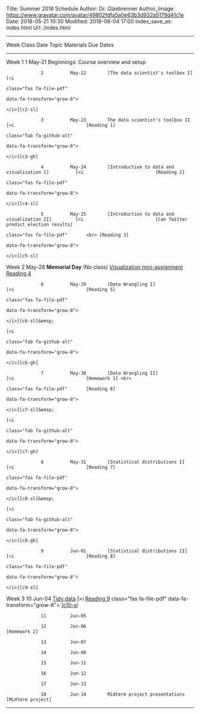 Title: Summer 2018 Schedule
Author: Dr. Glasbrenner
Author_Image: https://www.gravatar.com/avatar/49802fdfa5a0e63b3d932a5179d41c1e
Date: 2018-05-21 10:30
Modified: 2018-06-04 17:00
Index_save_as: index.html
Url: /index.html

----------------------------------------------------------------------------------------------------------------------------------------------------------------------------
Week             Class      Date          Topic                                               Materials                     Due Dates
---------------- ---------- ------------- --------------------------------------------------- ----------------------------- ------------------------------------------------
Week 1           1          May-21        Beginnings: Course overview and setup

                 2          May-22        [The data scientist's toolbox I]                    [<i
                                                                                              class="fas fa-file-pdf"
                                                                                              data-fa-transform="grow-8">
                                                                                              </i>][c2-sl]

                 3          May-23        The data scientist's toolbox II                     [<i                           [Reading 1]
                                                                                              class="fab fa-github-alt" 
                                                                                              data-fa-transform="grow-8">
                                                                                              </i>][c3-gh]
                 
                 4          May-24        [Introduction to data and visualization I]          [<i                           [Reading 2]
                                                                                              class="fas fa-file-pdf"
                                                                                              data-fa-transform="grow-8">
                                                                                              </i>][c4-sl]
                 
                 5          May-25        [Introduction to data and visualization II]         [<i                           [Can Twitter predict election results]
                                                                                              class="fas fa-file-pdf"       <br> [Reading 3]
                                                                                              data-fa-transform="grow-8">
                                                                                              </i>][c5-sl]

Week 2                      May-28        **Memorial Day** (No class)                                                       [Visualization mini-assignment] <br>
                                                                                                                            [Reading 4]

                 6          May-29        [Data Wrangling I]                                  [<i                           [Reading 5]
                                                                                              class="fas fa-file-pdf"
                                                                                              data-fa-transform="grow-8">
                                                                                              </i>][c6-sl]&emsp;
                                                                                              [<i
                                                                                              class="fab fa-github-alt"
                                                                                              data-fa-transform="grow-8">
                                                                                              </i>][c6-gh]

                 7          May-30        [Data Wrangling II]                                 [<i                           [Homework 1] <br>
                                                                                              class="fas fa-file-pdf"       [Reading 6]
                                                                                              data-fa-transform="grow-8">
                                                                                              </i>][c7-sl]&emsp;
                                                                                              [<i
                                                                                              class="fab fa-github-alt"
                                                                                              data-fa-transform="grow-8">
                                                                                              </i>][c7-gh]

                 8          May-31        [Statistical distributions I]                       [<i                           [Reading 7]
                                                                                              class="fas fa-file-pdf"
                                                                                              data-fa-transform="grow-8">
                                                                                              </i>][c8-sl]&emsp;
                                                                                              [<i
                                                                                              class="fab fa-github-alt"
                                                                                              data-fa-transform="grow-8">
                                                                                              </i>][c8-gh]

                 9          Jun-01        [Statistical distributions II]                      [<i                           [Reading 8]
                                                                                              class="fas fa-file-pdf"
                                                                                              data-fa-transform="grow-8">
                                                                                              </i>][c9-sl]

Week 3           10         Jun-04        [Tidy data]                                         [<i                           [Reading 9]
                                                                                              class="fas fa-file-pdf"
                                                                                              data-fa-transform="grow-8">
                                                                                              </i>][c10-sl]&emsp;
                                                                                              [<i
                                                                                              class="fab fa-github-alt"
                                                                                              data-fa-transform="grow-8">
                                                                                              </i>][c10-gh]

                 11         Jun-05

                 12         Jun-06                                                                                          [Homework 2]

                 13         Jun-07

                 14         Jun-08

                 15         Jun-11

                 16         Jun-12

                 17         Jun-13

                 18         Jun-14        Midterm project presentations                                                     [Midterm project]

----------------------------------------------------------------------------------------------------------------------------------------------------------------------------

[c2-sl]:                                     /doc/class02_slides.pdf
[c3-gh]:                                     https://classroom.github.com/a/IQ7xlc4W
[c4-sl]:                                     /doc/class04_slides.pdf
[c5-sl]:                                     /doc/class05_slides.pdf
[c6-sl]:                                     /doc/class06_slides.pdf
[c6-gh]:                                     https://classroom.github.com/a/eF7HdfVO
[c7-sl]:                                     /doc/class07_slides.pdf
[c7-gh]:                                     https://classroom.github.com/a/eF7HdfVO
[c8-sl]:                                     /doc/class08_slides.pdf
[c8-gh]:                                     https://classroom.github.com/a/eF7HdfVO
[c9-sl]:                                     /doc/class09_slides.pdf
[c10-sl]:                                    /doc/class10_slides.pdf
[c10-gh]:                                    https://classroom.github.com/a/SKb0g-iN
[Reading 1]:                                 /assignments/reading-1/
[Reading 2]:                                 /assignments/reading-2/
[Reading 3]:                                 /assignments/reading-3/
[Reading 4]:                                 /assignments/reading-4/
[Reading 5]:                                 /assignments/reading-5/
[Reading 6]:                                 /assignments/reading-6/
[Reading 7]:                                 /assignments/reading-7/
[Reading 8]:                                 /assignments/reading-8/
[Reading 9]:                                 /assignments/reading-9/
[Homework 1]:                                /assignments/homework-1/
[Homework 2]:                                /assignments/homework-2/
[Midterm project]:                           /assignments/midterm-project/
[The data scientist's toolbox I]:            /materials/class-2/
[Introduction to data and visualization I]:  /materials/class-4/
[Introduction to data and visualization II]: /materials/class-5/
[Data Wrangling I]:                          /materials/class-6/
[Data Wrangling II]:                         /materials/class-7/
[Statistical distributions I]:               /materials/class-8/
[Statistical distributions II]:              /materials/class-9/
[Tidy data]:                                 /materials/class-10/
[Can Twitter predict election results]:      /assignments/can-twitter-predict-election-results-mini-assignment/
[Visualization mini-assignment]:             /assignments/visualization-mini-assignment/
